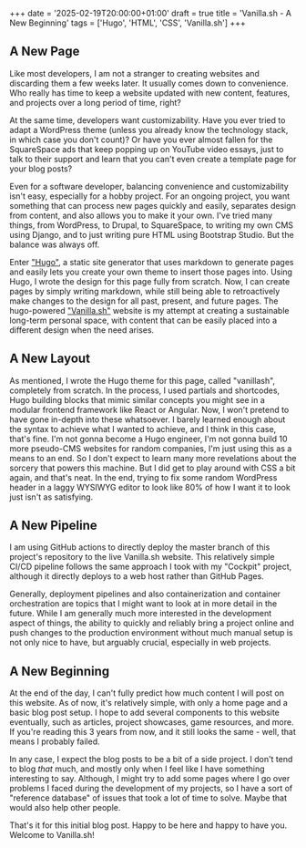 +++
date = '2025-02-19T20:00:00+01:00'
draft = true
title = 'Vanilla.sh - A New Beginning'
tags = ['Hugo', 'HTML', 'CSS', 'Vanilla.sh']
+++
## A New Page
Like most developers, I am not a stranger to creating websites and discarding them a few weeks later. It usually comes down to convenience. Who really has time to keep a website updated with new content, features, and projects over a long period of time, right?

At the same time, developers want customizability. Have you ever tried to adapt a WordPress theme (unless you already know the technology stack, in which case you don't count)? Or have you ever almost fallen for the SquareSpace ads that keep popping up on YouTube video essays, just to talk to their support and learn that you can't even create a template page for your blog posts?

Even for a software developer, balancing convenience and customizability isn't easy, especially for a hobby project. For an ongoing project, you want something that can process new pages quickly and easily, separates design from content, and also allows you to make it your own. I've tried many things, from WordPress, to Drupal, to SquareSpace, to writing my own CMS using Django, and to just writing pure HTML using Bootstrap Studio. But the balance was always off.

Enter ["Hugo"](https://gohugo.io/), a static site generator that uses markdown to generate pages and easily lets you create your own theme to insert those pages into. Using Hugo, I wrote the design for this page fully from scratch. Now, I can create pages by simply writing markdown, while still being able to retroactively make changes to the design for all past, present, and future pages. The hugo-powered ["Vanilla.sh"](https://vanilla.sh/) website is my attempt at creating a sustainable long-term personal space, with content that can be easily placed into a different design when the need arises.

## A New Layout
As mentioned, I wrote the Hugo theme for this page, called "vanillash", completely from scratch. In the process, I used partials and shortcodes, Hugo building blocks that mimic similar concepts you might see in a modular frontend framework like React or Angular. Now, I won't pretend to have gone in-depth into these whatsoever. I barely learned enough about the syntax to achieve what I wanted to achieve, and I think in this case, that's fine. I'm not gonna become a Hugo engineer, I'm not gonna build 10 more pseudo-CMS websites for random companies, I'm just using this as a means to an end. So I don't expect to learn many more revelations about the sorcery that powers this machine. But I did get to play around with CSS a bit again, and that's neat. In the end, trying to fix some random WordPress header in a laggy WYSIWYG editor to look like 80% of how I want it to look just isn't as satisfying.

## A New Pipeline
I am using GitHub actions to directly deploy the master branch of this project's repository to the live Vanilla.sh website. This relatively simple CI/CD pipeline follows the same approach I took with my "Cockpit" project, although it directly deploys to a web host rather than GitHub Pages.

Generally, deployment pipelines and also containerization and container orchestration are topics that I might want to look at in more detail in the future. While I am generally much more interested in the development aspect of things, the ability to quickly and reliably bring a project online and push changes to the production environment without much manual setup is not only nice to have, but arguably crucial, especially in web projects.

## A New Beginning
At the end of the day, I can't fully predict how much content I will post on this website. As of now, it's relatively simple, with only a home page and a basic blog post setup. I hope to add several components to this website eventually, such as articles, project showcases, game resources, and more. If you're reading this 3 years from now, and it still looks the same - well, that means I probably failed.

In any case, I expect the blog posts to be a bit of a side project. I don't tend to blog _that_ much, and mostly only when I feel like I have something interesting to say. Although, I might try to add some pages where I go over problems I faced during the development of my projects, so I have a sort of "reference database" of issues that took a lot of time to solve. Maybe that would also help other people.

That's it for this initial blog post. Happy to be here and happy to have you. Welcome to Vanilla.sh!